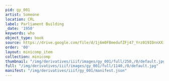 ```yaml
---
pid: gy_001
artist: Someone
location: CRL
label: Parliament Building
_date: '1950'
keywords: who
object_type: book
source: https://drive.google.com/file/d/1j6m0FBmedufZFj47_Yrz019IOnnXXiJX/view?usp=sharing
order: '00'
layout: minicomp_item
collection: minicomp
thumbnail: "/img/derivatives/iiif/images/gy_001/full/250,/0/default.jpg"
full: "/img/derivatives/iiif/images/gy_001/full/1140,/0/default.jpg"
manifest: "/img/derivatives/iiif/gy_001/manifest.json"
---
```

